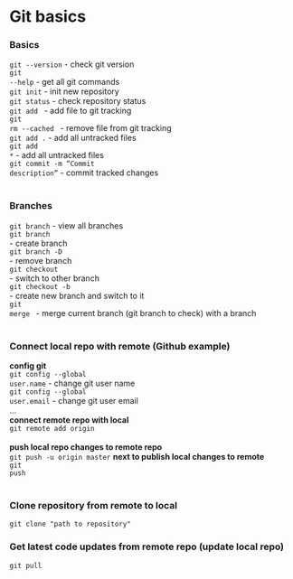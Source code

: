 # Git basics

### Basics
<code>git --version</code> - check git version<br> 
<code>git --help</code> - get all git commands<br>
<code>git init</code> - init new repository<br>
<code>git status</code> - check repository status<br>
<code>git add <filename></code> - add file to git tracking<br>
<code>git rm --cached <filename></code> - remove file from git tracking<br>
<code>git add .</code> - add all untracked files<br>
<code>git add *</code> - add all untracked files<br>
<code>git commit -m “Commit description”</code> - commit tracked changes<br>
<br>
### Branches
<code>git branch</code> - view all branches<br>
<code>git branch <branch name></code> - create branch<br>
<code>git branch -D <branch name></code> - remove branch<br>
<code>git checkout <branch name></code> - switch to other branch<br>
<code>git checkout -b <branch name></code> - create new branch and switch to it<br>
<code>git merge <branch name></code> - merge current branch (git branch to check) with a <branch name> branch<br>
<br>
### Connect local repo with remote (Github example)
**config git**
<br>
<code>git config --global user.name</code> - change git user name<br>
<code>git config --global user.email</code> - change git user email<br>
…
<br>
**connect remote repo with local**<br>
<code>git remote add origin <path to remote repo></code><br>
**push local repo changes to remote repo**<br>
<code>git push -u origin master</code>
**next to publish local changes to remote**<br>
<code>git push</code><br><br>

### Clone repository from remote to local<br>
<code>git clone "path to repository" </code>

### Get latest code updates from remote repo (update local repo)<br>
<code>git pull</code>
